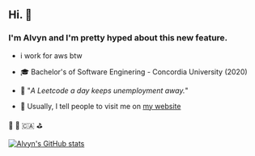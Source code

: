## Hi. 👋 
### I'm **Alvyn** and I'm pretty hyped about this new feature.

- i work for aws btw

- 🎓 Bachelor's of Software Enginering - Concordia University (2020)

- 💭 "_A Leetcode a day keeps unemployment away._"

- 🔗 Usually, I tell people to visit me on [my website](https://alvynle.me)

🎾 🏒 🇨🇦 ⛳️ 

[![Alvyn's GitHub stats](https://github-readme-stats.vercel.app/api?username=alvyn279&count_private=true&show_icons=true&theme=dracula)](https://github.com/anuraghazra/github-readme-stats)
